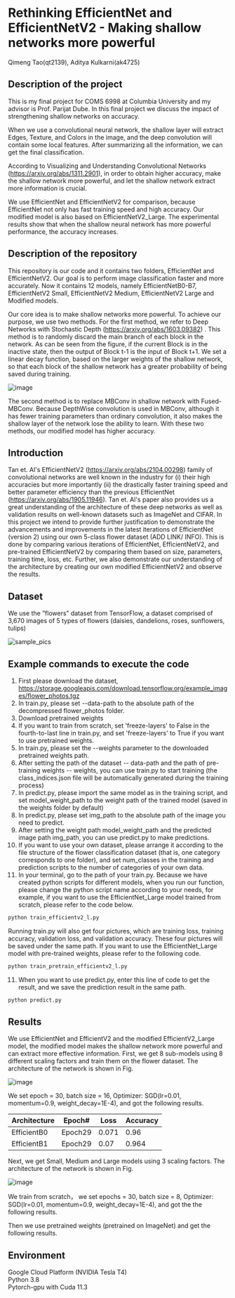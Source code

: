 # Rethinking EfficientNet and EfficientNetV2 - Making shallow networks more powerful
Qimeng Tao(qt2139), Aditya Kulkarni(ak4725)

##  Description of the project
This is my final project for COMS 6998 at Columbia University and my advisor is Prof. Parijat Dube. In this final project we discuss the impact of strengthening shallow networks on accuracy. 

When we use a convolutional neural network, the shallow layer will extract Edges, Texture, and Colors in the image, and the deep convolution will contain some local features. After summarizing all the information, we can get the final classification. 


According to Visualizing and Understanding Convolutional Networks (https://arxiv.org/abs/1311.2901), in order to obtain higher accuracy, make the shallow network more powerful, and let the shallow network extract more information is crucial.

We use EfficientNet and EfficientNetV2 for comparison, because EfficientNet not only has fast training speed and high accuracy. Our modified model is also based on EfficientNetV2_Large. The experimental results show that when the shallow neural network has more powerful performance, the accuracy increases.


##  Description of the repository
This repository is our code and it contains two folders, EfficientNet and EfficientNetV2. Our goal is to perform image classification faster and more accurately. Now it contains 12 models, namely EfficientNetB0-B7, EfficientNetV2 Small, EfficientNetV2 Medium, EfficientNetV2 Large and Modified models.

Our core idea is to make shallow networks more powerful. To achieve our purpose, we use two methods. For the first method, we refer to Deep Networks with Stochastic Depth (https://arxiv.org/abs/1603.09382) . This method is to randomly discard the main branch of each block in the network. As can be seen from the figure, if the current Block is in the inactive state, then the output of Block t-1 is the input of Block t+1. We set a linear decay function, based on the larger weights of the shallow network, so that each block of the shallow network has a greater probability of being saved during training.

![image](https://user-images.githubusercontent.com/90971979/167310056-7202f2aa-7af8-45c4-8aba-6324e82423e1.png)


The second method is to replace MBConv in shallow network with Fused-MBConv. Because DepthWise convolution is used in MBConv, although it has fewer training parameters than ordinary convolution, it also makes the shallow layer of the network lose the ability to learn.
With these two methods, our modified model has higher accuracy.

##  Introduction
Tan et. Al's EfficientNetV2 (https://arxiv.org/abs/2104.00298) family of convolutional networks are well known in the industry for (i) their high accuracies but more importantly (ii) the drastically faster training speed and better parameter efficiency than the previous EfficientNet (https://arxiv.org/abs/1905.11946). Tan et. Al's paper also provides us a great understanding of the architecture of these deep networks as well as validation results on well-known datasets such as ImageNet and CIFAR. 
In this project we intend to provide further justification to demonstrate the advancements and improvements in the latest iterations of EfficientNet (version 2) using our own 5-class flower dataset (ADD LINK/ INFO). This is done by comparing various iterations of EfficientNet, EfficientNetV2, and pre-trained EfficientNetV2 by comparing them based on size, parameters, training time, loss, etc. Further, we also demonstrate our understanding of the architecture by creating our own modified EfficientNetV2 and observe the results.

##  Dataset
We use the ”flowers” dataset from TensorFlow, a dataset comprised of 3,670 images of 5 types of flowers (daisies, dandelions, roses, sunflowers, tulips)

![sample_pics](https://user-images.githubusercontent.com/90971979/167304558-e1f37b8c-b191-473c-acd3-0835f84df6c0.png)</a>

##  Example commands to execute the code
1. First please download the dataset, https://storage.googleapis.com/download.tensorflow.org/example_images/flower_photos.tgz
2. In train.py, please set --data-path to the absolute path of the decompressed flower_photos folder.
3. Download pretrained weights
4. If you want to train from scratch, set 'freeze-layers' to False in the fourth-to-last line in train.py, and set 'freeze-layers' to True if you want to use pretrained weights.
5. In train.py, please set the --weights parameter to the downloaded pretrained weights path.
6. After setting the path of the dataset -- data-path and the path of pre-training weights -- weights, you can use train.py to start training (the class_indices.json file will be automatically generated during the training process)
7. In predict.py, please import the same model as in the training script, and set model_weight_path to the weight path of the trained model (saved in the weights folder by default)
8. In predict.py, please set img_path to the absolute path of the image you need to predict.
9. After setting the weight path model_weight_path and the predicted image path img_path, you can use predict.py to make predictions.
10. If you want to use your own dataset, please arrange it according to the file structure of the flower classification dataset (that is, one category corresponds to one folder), and set num_classes in the training and prediction scripts to the number of categories of your own data.
11. In your terminal, go to the path of your train.py. Because we have created python scripts for different models, when you run our function, please change the python script name according to your needs, for example, if you want to use the EfficientNet_Large model trained from scratch, please refer to the code below.
```bash
python train_efficientv2_l.py
```
Running train.py will also get four pictures, which are training loss, training accuracy, validation loss, and validation accuracy. These four pictures will be saved under the same path.
If you want to use the EfficientNet_Large model with pre-trained weights, please refer to the following code.
```bash
python train_pretrain_efficientv2_l.py
```
11. When you want to use predict.py, enter this line of code to get the result, and we save the prediction result in the same path.
```bash
python predict.py
```

##  Results
We use EfficientNet and EfficientV2 and the modified EfficientV2_Large model, the modified model makes the shallow network more powerful and can extract more effective information.
First, we get 8 sub-models using 8 different scaling factors and train them on the flower dataset. The architecture of the network is shown in Fig.

![image](https://user-images.githubusercontent.com/90971979/167306416-1373a361-71c7-4167-acba-cdbd5aaf4bfa.png)

We set epoch = 30, batch size = 16, Optimizer: SGD(lr=0.01, momentum=0.9, weight_decay=1E-4), and got the following results.

| Architecture | Epoch#  | Loss | Accuracy |
| -------------| ------- | ------|-------- |
| EfficientB0  | Epoch29 | 0.071 | 0.96    |
| EfficientB1  | Epoch29 | 0.07  | 0.964   |

Next, we get Small, Medium and Large models using 3 scaling factors. The architecture of the network is shown in Fig.

![image](https://user-images.githubusercontent.com/90971979/167307212-18fab78c-0ece-432f-b60a-90adda3a55e0.png)


We train from scratch， we set epochs = 30, batch size = 8, Optimizer: SGD(lr=0.01, momentum=0.9, weight_decay=1E-4), and got the the following results.

Then we use pretrained weights (pretrained on ImageNet) and get the following results.
##  Environment
Google Cloud Platform (NVIDIA Tesla T4)  
Python 3.8  
Pytorch-gpu with Cuda 11.3
